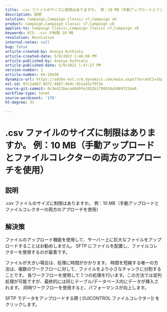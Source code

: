 ```yaml
---
title: .csv ファイルのサイズに制限はありますか。 例：10 MB（手動アップロードとファイルコレクターの両方のアプローチを使用）
description: 説明
solution: Campaign,Campaign Classic v7,Campaign v8
product: Campaign,Campaign Classic v7,Campaign v8
applies-to: Campaign Classic,Campaign Classic v7,Campaign v8
keywords: KCS、.csv の制限 10 MB
resolution: Resolution
internal-notes: null
bug: false
article-created-by: Ananya Kuthiala
article-created-date: 5/9/2022 1:46:08 PM
article-published-by: Ananya Kuthiala
article-published-date: 5/9/2022 1:47:27 PM
version-number: 1
article-number: KA-19430
dynamics-url: https://adobe-ent.crm.dynamics.com/main.aspx?forceUCI=1&pagetype=entityrecord&etn=knowledgearticle&id=74664e5e-9ecf-ec11-a7b5-0022480a8e40
exl-id: 07c1a667-0d72-4967-9e9c-6b1a45cf9f3e
source-git-commit: 0c3e421beca46d9fe1952b1f98538a50697216a0
workflow-type: tm+mt
source-wordcount: '176'
ht-degree: 3%

---
```


# .csv ファイルのサイズに制限はありますか。 例：10 MB（手動アップロードとファイルコレクターの両方のアプローチを使用）

## 説明

.csv ファイルのサイズに制限はありますか。 例：10 MB（手動アップロードとファイルコレクターの両方のアプローチを使用）

## 解決策


ファイルのアップロード機能を使用して、サーバー上に巨大なファイルをアップロードすることはお勧めしません。 SFTP にファイルを配置し、ファイルコレクターを使用するのが最善です。

ファイルが大きい場合は、処理に時間がかかります。 時間を短縮する唯一の方法は、複数のワークフローに対して、ファイルをより小さなチャンクに分割することです。 各ワークフローを使用して 1 つの処理を行います。この方法では並列処理が可能ですが、最終的には同じテーブル/データベース内にデータが挿入されます。 同時ワークフローを使用すると、パフォーマンスが向上します。

SFTP でデータをアップロードする際 ( [!UICONTROL ファイルコレクター]) をクリックします。
